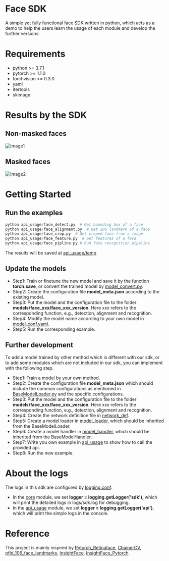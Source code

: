 # Face SDK
A simple yet fully functional face SDK written in python, which acts as a demo to help the users learn the usage of each module and develop the further versions.

# Requirements
* python >= 3.7.1  
* pytorch >= 1.1.0  
* torchvision >= 0.3.0 
* yaml  
* itertools  
* skimage  

# Results by the SDK
## Non-masked faces  
  ![image1](../data/images/sample_non_mask.jpg)
## Masked faces  
  ![image2](../data/images/sample_mask.jpg)

# Getting Started
## Run the examples
```python
python api_usage/face_detect.py  # Get bounding box of a face 
python api_usage/face_alignment.py  # Get 106 landmark of a face 
python api_usage/face_crop.py  # Get croped face from a image
python api_usage/face_feature.py  # Get features of a face
python api_usage/face_pipline.py # Run face recognition pipeline
```
The results will be saved at [api_usage/temp](api_usage/temp)
## Update the models  
* Step1: Train or finetune the new model and save it by the function **torch.save**, or convert the trained model by [model_convert.py](utils/model_convert.py).  
* Step2: Create the configuration file **model_meta.json** according to the existing model.  
* Step3: Put the model and the configuration file to the folder **models/face_xxx/face_xxx_version**. Here xxx refers to the corresponding function, e.g., detection, alignment and recognition.
* Step4: Modify the model name according to your own model in [model_conf.yaml](config/model_conf.yaml).  
* Step5: Run the corresponding example.  

## Further development
To add a model trained by other method which is different with our sdk, or to add some modules which are not included in our sdk, you can implement with the following step.  
* Step1: Train a model by your own method.  
* Step2: Create the configuration file **model_meta.json** which should include the common configurations as mentioned in [BaseModelLoader.py](core/model_loader/BaseModelLoader.py) and the specific configurations.
* Step3: Put the model and the configuration file to the folder **models/face_xxx/face_xxx_version**. Here xxx refers to the corresponding function, e.g., detection, alignment and recognition.
* Step4: Create the network definition file in [network_def](models/network_def).
* Step5: Create a model loader in [model_loader](core/model_loader), which should be inherited from the BaseModelLoader. 
* Step6: Create a model handler in [model_handler](core/model_handler), which should be inherited from the BaseModelHandler.
* Step7: Write you own example in [api_usage](api_usage) to show how to call the provided api.
* Step8: Run the new example.

# About the logs
The logs in this sdk are configured by [logging.conf](config/logging.conf).
* In the [core](core) module, we set **logger = logging.getLogger('sdk')**, which will print the detailed logs in logs/sdk.log for debugging.
* In the [api_usage](api_usage) module, we set **logger = logging.getLogger('api')**, which will print the simple logs in the console.

# Reference
This project is mainly inspired by [Pytorch_Retinaface](https://github.com/biubug6/Pytorch_Retinaface), [ChainerCV](https://github.com/chainer/chainercv/), [pfld_106_face_landmarks](https://github.com/Hsintao/pfld_106_face_landmarks), [InsightFace](https://github.com/deepinsight/insightface), [InsightFace_Pytorch](https://github.com/TreB1eN/InsightFace_Pytorch/blob/master/model.py)